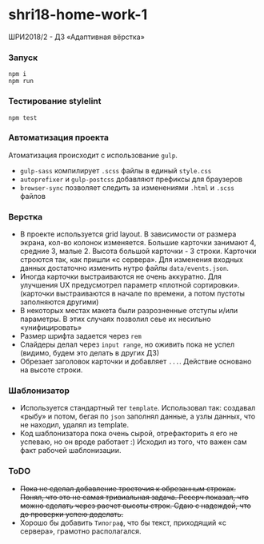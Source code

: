 # shri18-home-work-1
ШРИ2018/2 - ДЗ «Адаптивная вёрстка»

### Запуск
```
npm i
npm run
```

### Тестирование stylelint
```
npm test
```

### Автоматизация проекта

Атоматизация происходит с использование `gulp`.
+ `gulp-sass` компилирует `.scss` файлы в единый `style.css`
+ `autoprefixer` и `gulp-postcss` добавляют префиксы для браузеров
+ `browser-sync` позволяет следить за изменениями
 `.html` и `.scss` файлов
 
 
 ### Верстка
- В проекте используется grid layout. В зависимости от размера экрана, кол-во колонок изменяется. Большие карточки занимают 4, средние 3, малые 2. 
Высота большой карточки - 3 строки. Карточки строются так, как пришли «с сервера». Для изменения входных данных достаточно изменить нутро файлы `data/events.json`. 
- Иногда карточки выстраиваются не очень аккуратно. Для улучшения UX предусмотрел параметр «плотной сортировки». (карточки выстраиваются в начале по времени, а потом пустоты заполняются другими)
- В некоторых местах макета были разрозненные отступы и/или параметры. В этих случаях позволил сеье их несильно «унифицировать»
- Размер шрифта задается через `rem`
- Слайдеры делал через `input range`, но оживить пока не успел (видимо, будем это делать в других ДЗ)
- Обрезает заголовок карточки и добавляет `...`. Действие основано на высоте строки.

### Шаблонизатор
- Используется стандартный тег `template`. Использовал так: создавал «рыбу» и потом, бегая по `json` заполнял данные, а узлы данных, что не находил, удалял из template.
- Код шаблонизатора пока очень сырой, отрефакторить я его не успеваю, но он вроде работает :) Исходил из того, что важен сам факт рабочей шаблонизации.

### ToDO
- ~~Пока не сделал добавление троеточия к обрезанным строках. Понял, что это не самая тривиальная задача. Ресерч показал, что можно сделать через расчет высоты строк. Сдаю с надеждой, что до проверки успею доделать.~~
- Хорошо бы добавить `Типограф`, что бы текст, приходящий «с сервера», грамотно располагался. 
